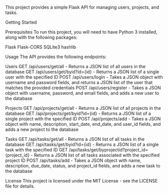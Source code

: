 This project provides a simple Flask API for managing users, projects, and tasks.

Getting Started

Prerequisites
To run this project, you will need to have Python 3 installed, along with the following packages:

Flask
Flask-CORS
SQLite3
hashlib

Usage
The API provides the following endpoints:

Users
GET /api/users/get/all - Returns a JSON list of all users in the database
GET /api/users/get/byid?id={id} - Returns a JSON list of a single user with the specified ID
POST /api/users/login - Takes a JSON object with username and password fields, and returns a JSON list of the user that matches the provided credentials
POST /api/users/register - Takes a JSON object with username, password, and email fields, and adds a new user to the database

Projects
GET /api/projects/get/all - Returns a JSON list of all projects in the database
GET /api/projects/get/byid?id={id} - Returns a JSON list of a single project with the specified ID
POST /api/projects/add - Takes a JSON object with name, description, start_date, end_date, and user_id fields, and adds a new project to the database

Tasks
GET /api/tasks/get/all - Returns a JSON list of all tasks in the database
GET /api/tasks/get/byid?id={id} - Returns a JSON list of a single task with the specified ID
GET /api/tasks/get/byprojectid?project_id={project_id} - Returns a JSON list of all tasks associated with the specified project ID
POST /api/tasks/add - Takes a JSON object with name, description, due_date, status, and project_id fields, and adds a new task to the database

License
This project is licensed under the MIT License - see the LICENSE file for details.